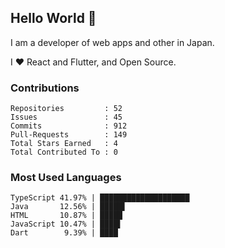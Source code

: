 ## Hello World 👋

I am a developer of web apps and other in Japan.

I ❤️ React and Flutter, and Open Source.

### Contributions

    Repositories         : 52
    Issues               : 45
    Commits              : 912
    Pull-Requests        : 149
    Total Stars Earned   : 4
    Total Contributed To : 0

### Most Used Languages

    TypeScript 41.97% | ████████████████████
    Java       12.56% | █████▌
    HTML       10.87% | █████
    JavaScript 10.47% | ████▌
    Dart        9.39% | ████
